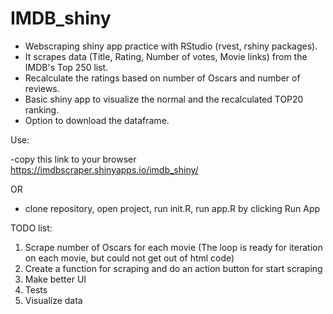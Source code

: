 # IMDB_shiny
- Webscraping shiny app practice with RStudio (rvest, rshiny packages).
- It scrapes data (Title, Rating, Number of votes, Movie links) from the IMDB's Top 250 list.
- Recalculate the ratings based on number of Oscars and number of reviews.
- Basic shiny app to visualize the normal and the recalculated TOP20 ranking.
- Option to download the dataframe.

Use: 
  
  -copy this link to your browser https://imdbscraper.shinyapps.io/imdb_shiny/
  
  OR
  
  - clone repository, open project, run init.R, run app.R by clicking Run App
  
  
TODO list:
  1. Scrape number of Oscars for each movie (The loop is ready for iteration on each movie, but could not get out of html code)
  2. Create a function for scraping and do an action button for start scraping
  3. Make better UI
  4. Tests
  5. Visualize data

